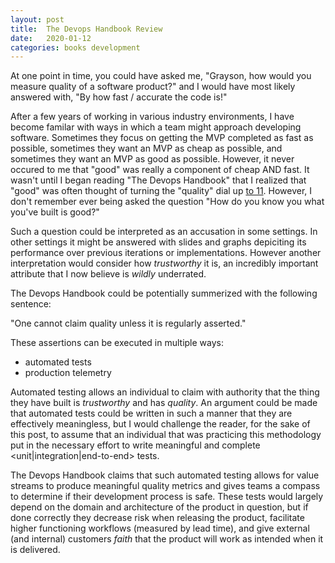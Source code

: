 ```yaml
---
layout: post
title:  The Devops Handbook Review
date:   2020-01-12
categories: books development
---
```

At one point in time, you could have asked me, "Grayson,
how would you measure quality of a software product?" and I would have 
most likely answered with, "By how fast / accurate the code is!"

After a few years of working in various industry
environments, I have become familar with ways in which
a team might approach developing software. Sometimes
they focus on getting the MVP completed as fast as
possible, sometimes they want an MVP as cheap as
possible, and sometimes they want an MVP as good as
possible. However, it never occured to me that "good" was
really a component of cheap AND fast. It wasn't until I 
began reading "The Devops Handbook" that I realized 
that "good" was often thought of turning the "quality"
dial up [to 11](https://www.youtube.com/watch?v=s9F5fhJQo34).
However, I don't remember ever being asked the
question "How do you know you what you've built is good?"

Such a question could be interpreted as an accusation in 
some settings. In other settings it might be answered with slides and
graphs depiciting its performance over previous iterations or 
implementations. However another interpretation would consider
how _trustworthy_ it is, an incredibly important 
attribute that I now believe is _wildly_ underrated.

The Devops Handbook could be potentially summerized with
the following sentence:

"One cannot claim quality unless it is regularly asserted." 

These assertions can be executed in multiple ways:
- automated tests
- production telemetry

Automated testing allows an individual to claim with authority
that the thing they have built is _trustworthy_ and has _quality_.
An argument could be made that automated tests could be written in
such a manner that they are effectively meaningless, but I would
challenge the reader, for the sake of this post, to assume that 
an individual that was practicing this methodology 
put in the necessary effort to write meaningful and complete 
\<unit|integration|end-to-end> tests.

The Devops Handbook claims that such automated testing allows for
value streams to produce meaningful quality metrics and gives teams
a compass to determine if their development process is safe. These
tests would largely depend on the domain and architecture of the 
product in question, but if done correctly they decrease risk when
releasing the product, facilitate higher functioning workflows 
(measured by lead time), and give external (and internal) customers
*faith* that the product will work as intended when it is delivered.
